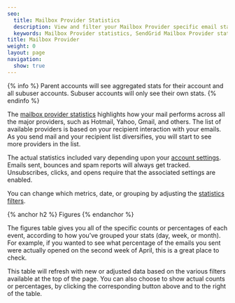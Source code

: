 ```yaml
---
seo:
  title: Mailbox Provider Statistics
  description: View and filter your Mailbox Provider specific email statistics.
  keywords: Mailbox Provider statistics, SendGrid Mailbox Provider statistics, email domain, stats by domain
title: Mailbox Provider
weight: 0
layout: page
navigation:
  show: true
---
```


{% info %}
Parent accounts will see aggregated stats for their account and all subuser accounts. Subuser accounts will only see their own stats.
{% endinfo %}

The [mailbox provider statistics](https://app.sendgrid.com/statistics/mailbox_provider) highlights how your mail performs across all the major providers, such as Hotmail, Yahoo, Gmail, and others.  The list of available providers is based on your recipient interaction with your emails. As you send mail and your recipient list diversifies, you will start to see more providers in the list.

The actual statistics included vary depending upon your [account settings]({{root_url}}/User_Guide/Settings/index.html). Emails sent, bounces and spam reports will always get tracked. Unsubscribes, clicks, and opens require that the associated settings are enabled.

You can change which metrics, date, or grouping by adjusting the [statistics filters]({{root_url}}/User_Guide/Statistics/index.html#-Statistics-Filters).

{% anchor h2 %}
Figures
{% endanchor %}

The figures table gives you all of the specific counts or percentages of each event, according to how you’ve grouped your stats (day, week, or month). For example, if you wanted to see what percentage of the emails you sent were actually opened on the second week of April, this is a great place to check.

This table will refresh with new or adjusted data based on the various filters available at the top of the page. You can also choose to show actual counts or percentages, by clicking the corresponding button above and to the right of the table.
